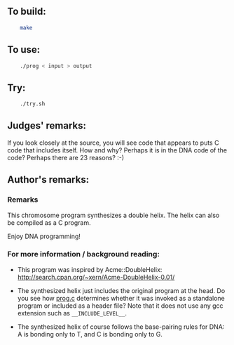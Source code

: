 ## To build:

```sh
    make
```


## To use:

```sh
    ./prog < input > output
```


## Try:

```sh
    ./try.sh
```


## Judges' remarks:

If you look closely at the source, you will see code that appears
to puts C code that includes itself.  How and why?  Perhaps it is
in the DNA code of the code? Perhaps there are 23 reasons? :-)


## Author's remarks:

### Remarks

This chromosome program synthesizes a double helix.
The helix can also be compiled as a C program.

Enjoy DNA programming!


### For more information / background reading:

* This program was inspired by Acme::DoubleHelix:
  <http://search.cpan.org/~xern/Acme-DoubleHelix-0.01/>

* The synthesized helix just includes the original program at the head.
  Do you see how [prog.c](prog.c) determines whether it was invoked as a
  standalone program or included as a header file? Note that it does not use any
  gcc extension such as `__INCLUDE_LEVEL__`.

* The synthesized helix of course follows the base-pairing rules for DNA:
  A is bonding only to T, and C is bonding only to G.


<!--

    Copyright © 1984-2024 by Landon Curt Noll. All Rights Reserved.

    You are free to share and adapt this file under the terms of this license:

	Creative Commons Attribution-ShareAlike 4.0 International (CC BY-SA 4.0)

    For more information, see:

	https://creativecommons.org/licenses/by-sa/4.0/

-->
